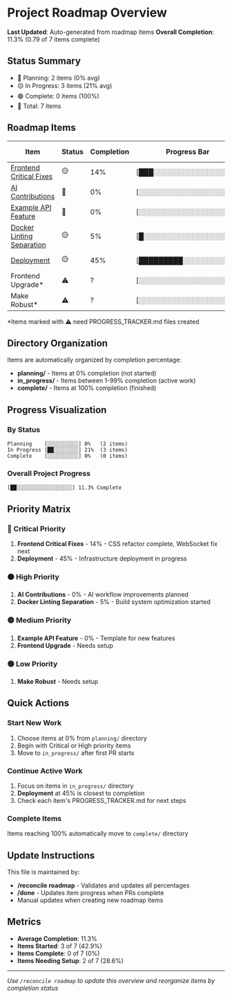 # Project Roadmap Overview

**Last Updated**: Auto-generated from roadmap items
**Overall Completion**: 11.3% (0.79 of 7 items complete)

## Status Summary
- 🔴 Planning: 2 items (0% avg)
- 🟡 In Progress: 3 items (21% avg)
- 🟢 Complete: 0 items (100%)
- 📝 Total: 7 items

## Roadmap Items

| Item | Status | Completion | Progress Bar | Priority | Current State | Location |
|------|--------|------------|--------------|----------|---------------|----------|
| [Frontend Critical Fixes](in_progress/frontend-critical-fixes/PROGRESS_TRACKER.md) | 🟡 | 14% | [███░░░░░░░░░░░░░░░░░] | Critical | 1/7 PRs | `in_progress/` |
| [AI Contributions](planning/ai-contributions/PROGRESS_TRACKER.md) | 🔴 | 0% | [░░░░░░░░░░░░░░░░░░░░] | High | 0/6 PRs | `planning/` |
| [Example API Feature](planning/example-api-feature/PROGRESS_TRACKER.md) | 🔴 | 0% | [░░░░░░░░░░░░░░░░░░░░] | Medium | 0/6 PRs | `planning/` |
| [Docker Linting Separation](in_progress/docker-linting-separation/PROGRESS_TRACKER.md) | 🟡 | 5% | [█░░░░░░░░░░░░░░░░░░░] | High | 1/20 tasks | `in_progress/` |
| [Deployment](in_progress/deployment/PROGRESS_TRACKER.md) | 🟡 | 45% | [█████████░░░░░░░░░░░] | Critical | 5/11 PRs | `in_progress/` |
| Frontend Upgrade* | ⚠️ | ? | [░░░░░░░░░░░░░░░░░░░░] | Medium | No tracker | `needs-setup/` |
| Make Robust* | ⚠️ | ? | [░░░░░░░░░░░░░░░░░░░░] | Low | No tracker | `needs-setup/` |

*Items marked with ⚠️ need PROGRESS_TRACKER.md files created

## Directory Organization

Items are automatically organized by completion percentage:
- **planning/** - Items at 0% completion (not started)
- **in_progress/** - Items between 1-99% completion (active work)
- **complete/** - Items at 100% completion (finished)

## Progress Visualization

### By Status
```
Planning    [░░░░░░░░░░] 0%   (2 items)
In Progress [██░░░░░░░░] 21%  (3 items)
Complete    [░░░░░░░░░░] 0%   (0 items)
```

### Overall Project Progress
```
[██░░░░░░░░░░░░░░░░░░] 11.3% Complete
```

## Priority Matrix

### 🔴 Critical Priority
1. **Frontend Critical Fixes** - 14% - CSS refactor complete, WebSocket fix next
2. **Deployment** - 45% - Infrastructure deployment in progress

### 🟠 High Priority
1. **AI Contributions** - 0% - AI workflow improvements planned
2. **Docker Linting Separation** - 5% - Build system optimization started

### 🟡 Medium Priority
1. **Example API Feature** - 0% - Template for new features
2. **Frontend Upgrade** - Needs setup

### 🟢 Low Priority
1. **Make Robust** - Needs setup

## Quick Actions

### Start New Work
1. Choose items at 0% from `planning/` directory
2. Begin with Critical or High priority items
3. Move to `in_progress/` after first PR starts

### Continue Active Work
1. Focus on items in `in_progress/` directory
2. **Deployment** at 45% is closest to completion
3. Check each item's PROGRESS_TRACKER.md for next steps

### Complete Items
Items reaching 100% automatically move to `complete/` directory

## Update Instructions

This file is maintained by:
- **/reconcile roadmap** - Validates and updates all percentages
- **/done** - Updates item progress when PRs complete
- Manual updates when creating new roadmap items

## Metrics

- **Average Completion**: 11.3%
- **Items Started**: 3 of 7 (42.9%)
- **Items Complete**: 0 of 7 (0%)
- **Items Needing Setup**: 2 of 7 (28.6%)

---

*Use `/reconcile roadmap` to update this overview and reorganize items by completion status*